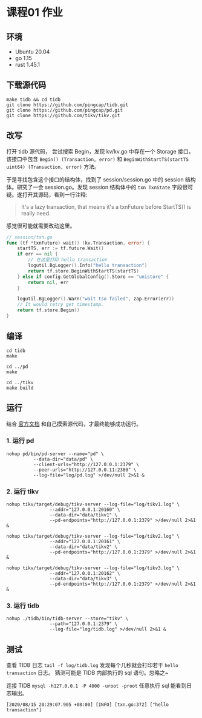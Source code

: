 # 课程01 作业

## 环境
- Ubuntu 20.04
- go 1.15
- rust 1.45.1

## 下载源代码
```shell
make tidb && cd tidb
git clone https://github.com/pingcap/tidb.git
git clone https://github.com/pingcap/pd.git
git clone https://github.com/tikv/tikv.git
```

## 改写
打开 tidb 源代码， 尝试搜索 Begin，发现 kv/kv.go 中存在一个 Storage 接口， 该接口中包含 `Begin() (Transaction, error)` 和 `BeginWithStartTS(startTS uint64) (Transaction, error)` 方法。 

于是寻找包含这个接口的结构体，找到了 session/session.go 中的 session 结构体。研究了一会 session.go。发现 session 结构体中的 `txn TxnState` 字段很可疑。遂打开其源码，看到一行注释:

> It's a lazy transaction, that means it's a txnFuture before StartTS() is really need.

感觉很可能就需要改动这里。
```go
// session/txn.go 
func (tf *txnFuture) wait() (kv.Transaction, error) {
	startTS, err := tf.future.Wait()
	if err == nil {
        // 在这里打印 hello transaction
        logutil.BgLogger().Info("hello transaction")
		return tf.store.BeginWithStartTS(startTS)
	} else if config.GetGlobalConfig().Store == "unistore" {
		return nil, err
	}

	logutil.BgLogger().Warn("wait tso failed", zap.Error(err))
	// It would retry get timestamp.
	return tf.store.Begin()
}
```

## 编译

```shell
cd tidb
make

cd ../pd
make

cd ../tikv
make build
```

## 运行
结合 [官方文档](https://docs.pingcap.com/zh/tidb/stable/command-line-flags-for-tidb-configuration) 和自己摸索源代码，才最终能够成功运行。

### 1. 运行 pd
```shell
nohup pd/bin/pd-server --name="pd" \
          --data-dir="data/pd" \
          --client-urls="http://127.0.0.1:2379" \
          --peer-urls="http://127.0.0.11:2380" \
          --log-file="log/pd.log" >/dev/null 2>&1 &
```

### 2. 运行 tikv

```shell
nohup tikv/target/debug/tikv-server --log-file="log/tikv1.log" \
                --addr="127.0.0.1:20160" \
                --data-dir="data/tikv1" \
                --pd-endpoints="http://127.0.0.1:2379" >/dev/null 2>&1 &

nohup tikv/target/debug/tikv-server --log-file="log/tikv2.log" \
                --addr="127.0.0.1:20161" \
                --data-dir="data/tikv2" \
                --pd-endpoints="http://127.0.0.1:2379" >/dev/null 2>&1 &

nohup tikv/target/debug/tikv-server --log-file="log/tikv3.log" \
                --addr="127.0.0.1:20162" \
                --data-dir="data/tikv3" \
                --pd-endpoints="http://127.0.0.1:2379" >/dev/null 2>&1 &
```

### 3. 运行 tidb
```shell
nohup ./tidb/bin/tidb-server --store="tikv" \
                --path="127.0.0.1:2379" \
                --log-file="log/tidb.log" >/dev/null 2>&1 &
```

## 测试

查看 TIDB 日志 `tail -f log/tidb.log` 发现每个几秒就会打印若干 `hello transaction` 日志。 猜测可能是 TIDB 内部执行的 sql 语句。忽略之~

连接 TIDB `mysql -h127.0.0.1 -P 4000 -uroot -proot` 任意执行 sql 能看到日志输出。
```
[2020/08/15 20:29:07.905 +08:00] [INFO] [txn.go:372] ["hello transaction"]
```
